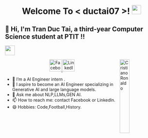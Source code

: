 <h1 align="center">Welcome To < ductai07 >! <img src="https://raw.githubusercontent.com/MartinHeinz/MartinHeinz/master/wave.gif" width="30px"></h1>

<p align="center">
  <h2>🌱 Hi, I'm Tran Duc Tai, a third-year Computer Science student at PTIT !!</h2>
  <a href='http://localhost:5500/public_html/'> 
    <img width='32px' align='center' src="https://cdn-icons-png.flaticon.com/128/3476/3476457.png"/>
  </a>
</p>

<img width="25%" align="right" alt="Cristiano Ronaldo" src="https://drive.google.com/uc?export=view&id=10wwe5NEUD8VWVNwvlg0Z8fNcfSKMjFLV"/>


<p align="center">
  <a href="https://www.facebook.com/IamTranductai07" target="_blank">
    <img src="https://upload.wikimedia.org/wikipedia/commons/5/51/Facebook_f_logo_%282019%29.svg" width="40" height="40" alt="Facebook"/>
  </a>
  <a href="https://www.linkedin.com/in/iamtranductai/" target="_blank">
    <img src="https://cdn.jsdelivr.net/npm/simple-icons@v5/icons/linkedin.svg" width="40" height="40" alt="LinkedIn"/>
  </a>
</p>

- 🔭 I’m a AI Engineer intern  .
- 🌱 I aspire to become an AI Engineer specializing in Generative AI and large language models.  
- 💬 Ask me about NLP,LLMs,GEN AI.
- 📫 How to reach me: contact Facebook or Linkedln.
- 😄 Hobbies: Code,Football,History.


